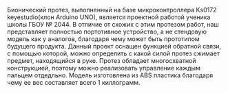 Бионический протез, выполненный на базе микроконтроллера Ks0172 keyestudio(клон Arduino UNO), является проектной работой ученика школы ГБОУ № 2044. 
В отличие от схожих с этим протезом работ, наш представляет полностью портотивное устройство, а не стендовую модель как у аналогов, благодаря чему может быть прототипом будущего продукта.
Данный проект оснащен функцией обратной связи, с помощью которой, можно определить с какой силой протез сжимает предмет, находящийся в руке.
Протез обладает многосхватной конструкцией, поэтому можно реализовать управление каждым пальцем отдедльно. 
Модель изготовлена из ABS пластика благодаря чему ее вес составляет всего 1 киллограмм.
